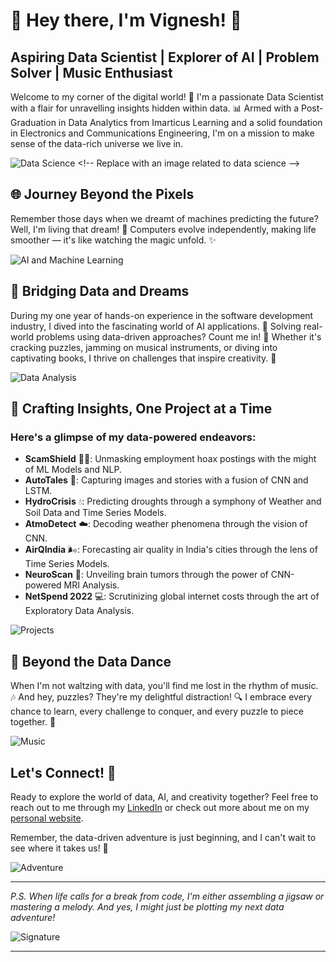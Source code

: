 # 👋 Hey there, I'm Vignesh! 🌟

## Aspiring Data Scientist | Explorer of AI | Problem Solver | Music Enthusiast

Welcome to my corner of the digital world! 🚀 I'm a passionate Data Scientist with a flair for unravelling insights hidden within data. 📊 Armed with a Post-Graduation in Data Analytics from Imarticus Learning and a solid foundation in Electronics and Communications Engineering, I'm on a mission to make sense of the data-rich universe we live in.

![Data Science]([https://your-image-url.com](https://www.google.com/url?sa=i&url=https%3A%2F%2Fwww.datasciencecentral.com%2F&psig=AOvVaw2YQydMAXD02mLGpzUd2MY8&ust=1693292382757000&source=images&cd=vfe&opi=89978449&ved=0CBAQjRxqFwoTCPCE4drj_oADFQAAAAAdAAAAABAE)) <!-- Replace with an image related to data science -->

## 🌐 Journey Beyond the Pixels



Remember those days when we dreamt of machines predicting the future? Well, I'm living that dream! 🌌 Computers evolve independently, making life smoother — it's like watching the magic unfold. ✨

![AI and Machine Learning](https://your-image-url.com) <!-- Replace with an image related to AI or machine learning -->

## 💼 Bridging Data and Dreams

During my one year of hands-on experience in the software development industry, I dived into the fascinating world of AI applications. 🤖 Solving real-world problems using data-driven approaches? Count me in! 🎯 Whether it's cracking puzzles, jamming on musical instruments, or diving into captivating books, I thrive on challenges that inspire creativity. 🧩

![Data Analysis](https://your-image-url.com) <!-- Replace with an image related to data analysis -->

## 🌟 Crafting Insights, One Project at a Time

### Here's a glimpse of my data-powered endeavors:

- **ScamShield** 🕵️‍♂️: Unmasking employment hoax postings with the might of ML Models and NLP.
- **AutoTales** 📸: Capturing images and stories with a fusion of CNN and LSTM.
- **HydroCrisis** 💧: Predicting droughts through a symphony of Weather and Soil Data and Time Series Models.
- **AtmoDetect** ☁️: Decoding weather phenomena through the vision of CNN.
- **AirQIndia** 🌬️: Forecasting air quality in India's cities through the lens of Time Series Models.
- **NeuroScan** 🧠: Unveiling brain tumors through the power of CNN-powered MRI Analysis.
- **NetSpend 2022** 💻: Scrutinizing global internet costs through the art of Exploratory Data Analysis.

![Projects](https://your-image-url.com) <!-- Replace with an image related to your projects -->

## 🎵 Beyond the Data Dance

When I'm not waltzing with data, you'll find me lost in the rhythm of music. 🎶 And hey, puzzles? They're my delightful distraction! 🔍 I embrace every chance to learn, every challenge to conquer, and every puzzle to piece together. 🧩

![Music](https://your-image-url.com) <!-- Replace with an image related to music -->

## Let's Connect! 🤝

Ready to explore the world of data, AI, and creativity together? Feel free to reach out to me through my [LinkedIn](https://www.linkedin.com/in/your-profile) or check out more about me on my [personal website](https://your-website-url.com).

Remember, the data-driven adventure is just beginning, and I can't wait to see where it takes us! 🌈

![Adventure](https://your-image-url.com) <!-- Replace with an image related to adventure -->

---

_P.S. When life calls for a break from code, I'm either assembling a jigsaw or mastering a melody. And yes, I might just be plotting my next data adventure!_

![Signature](https://your-image-url.com) <!-- Replace with an image of your signature or initials -->

---
